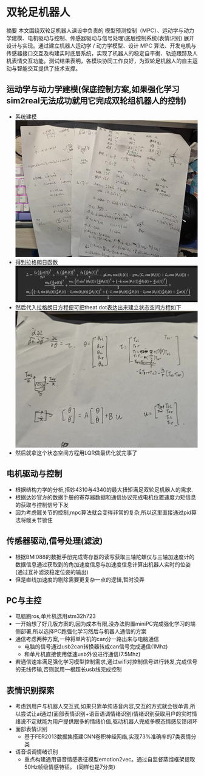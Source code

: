 # 双轮足机器人
摘要
本文围绕双轮足机器人课设中负责的 模型预测控制（MPC）、运动学与动力学建模、电机驱动与控制、传感器驱动与信号处理\底层控制系统(表情识别) 展开设计与实现。通过建立机器人运动学 / 动力学模型、设计 MPC 算法、开发电机与传感器接口交互及构建实时底层系统，实现了机器人的稳定自平衡、轨迹跟踪及人机表情交互功能。测试结果表明，各模块协同工作良好，为双轮足机器人的自主运动与智能交互提供了技术支撑。

## 运动学与动力学建模(保底控制方案,如果强化学习sim2real无法成功就用它完成双轮组机器人的控制)
- 系统建模
![alt text](9556fa3ce1f94265c006fcc138f4b36.jpg)
- 得到拉格朗日函数![alt text](9756bc69674b640fae36ae895177175.png)
- 然后代入拉格朗日方程便可把theat dot表达出来建立状态空间方程如下![alt text](d3d5512369ebfcfa499ce073e3145b1.jpg)
- 然后就拿这个状态空间方程用LQR做最优化就完事了

## 电机驱动与控制
- 根据结构力学的分析,搭妙4310与4340的最大扭矩满足双轮足机器人的需求.
- 根据达妙官方的数据手册的寄存器数据和通信协议完成电机位置速度力矩信息的获取与控制信号下发
- 因为考虑髋关节的控制,mpc算法就会变得非常的复杂,所以这里直接通过pid算法将髋关节锁住

## 传感器驱动,信号处理(滤波)
- 根据BMI088的数据手册完成寄存器的读写获取三轴陀螺仪与三轴加速度计的数据信息通过获取到的角加速度信息与加速度信息计算出机器人实时的位姿(通过互补滤波稳定位姿的输出)
- 但是直线加速度的剔除需要更复杂一点的逻辑,暂时没弄

## PC与主控
- 电脑跑ros,单片机选用stm32h723
- 一开始想了好几版方案的,因为成本有限,没办法购置miniPC完成强化学习的端侧部署,所以选择PC跑强化学习然后与机器人通信的方案
- 通信考虑两种方案,一种将单片机的can分一路出来与电脑通信
  - 电脑的信号通过usb2can转换器转成can信号完成通信(1Mhz)
  - 和单片机直接使用低速usb外设进行通信(7.5Mhz)
- 若通信速率满足强化学习模型控制需求,通过wifi对控制信号进行转发,完成信号的无线传输,否则就用一根超长usb线完成控制

## 表情识别探索
- 考虑到用户与机器人交互式,如果只靠单纯语音内容,交互的方式就会很单调,所以尝试让ai通过(面部表情识别+语音语调情绪识别)情绪识别获取用户的实时情绪说不定就能为用户提供跟多的情绪价值,驱动机器人完成多模态情感反馈闭环
- 面部表情识别
  - 基于FER2013数据集搭建CNN卷积神经网络,实现73%准确率的7类表情分类
- 语音语调情绪识别
  - 重点构建通用语音情感表征模型emotion2vec。通过自监督蒸馏框架提取50Hz帧级情感特征。  (同样也是7分类)   
